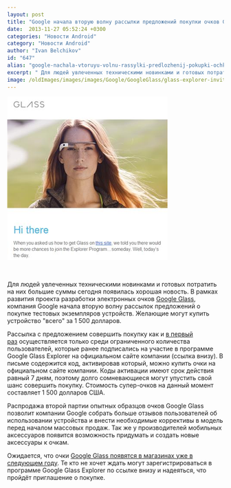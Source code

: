 ```yaml
---
layout: post
title: "Google начала вторую волну рассылки предложений покупки очков Google Glass"
date:  2013-11-27 05:52:24 +0300
categories: "Новости Android"
category: "Новости Android"
author: "Ivan Belchikov"
id: "647"
alias: "google-nachala-vtoruyu-volnu-rassylki-predlozhenij-pokupki-ochkov-google-glass"
excerpt: " Для людей увлеченных техническими новинками и готовых потратить на них большие суммы сегодня появилась хорошая новость. В рамках развития проекта разработки электронных очков Google Glass, компания Google начала вторую волну рассылок предложений о покупке тестовых экземпляров устройств. Желающие могут купить устройство всего за 1 500 долларов."
image: /oldImages/images/images/Google/GoogleGlass/glass-explorer-invites.jpg
---
```

<img src="/oldImages/images/images/Google/GoogleGlass/glass-explorer-invites.jpg" alt="Приглашение к участию в программе Google Glass Explorer" />

 

Для людей увлеченных техническими новинками и готовых потратить на них большие суммы сегодня появилась хорошая новость. В рамках развития проекта разработки электронных очков <a href="index.php?option=com_content&amp;view=article&amp;id=377&amp;catid=8&amp;Itemid=102">Google Glass</a>, компания Google начала вторую волну рассылок предложений о покупке тестовых экземпляров устройств. Желающие могут купить устройство "всего" за 1 500 долларов.


Рассылка с предложением совершить покупку как и <a href="index.php?option=com_content&amp;view=article&amp;id=360&amp;catid=8&amp;Itemid=102">в первый раз</a> осуществляется только среди ограниченного количества пользователей, которые ранее подписались на участие в программе Google Glass Explorer на официальном сайте компании (ссылка внизу). В письме содержится код, активировав который, можно купить очки на официальном сайте компании. Коды активации имеют срок действия равный 7 дням, поэтому долго сомневающиеся могут упустить свой шанс совершить покупку. Стоимость супер-очков на данный момент составляет 1 500 долларов США.

Распродажа второй партии опытных образцов очков Google Glass позволит компании Google собрать больше отзывов пользователей об использовании устройства и внести необходимые коррективы в модель перед началом массовых продаж. Так же у производителей мобильных аксессуаров появится возможность придумать и создать новые аксессуары к очкам.

Ожидается, что очки <a href="index.php?option=com_content&amp;view=article&amp;id=371&amp;catid=8&amp;Itemid=102">Google Glass появятся в магазинах уже в следующем году</a>. Те кто не хочет ждать могут зарегистрироваться в программе Google Glass Explorer по ссылке внизу и надеяться, что пройдёт приглашение о покупке.

 

 

 
